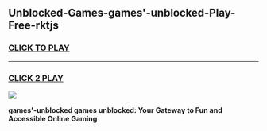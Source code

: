 
## Unblocked-Games-games'-unblocked-Play-Free-rktjs
<h3>
<a href="https://premium76.site?title=games'-unblocked&ref=10A">CLICK TO PLAY</a></h3>
<hr>

<h3>
<a href="https://premium76.site?title=games'-unblocked&ref=10A">CLICK 2 PLAY</a>
  
</h3>

<a href="https://premium76.site?title=games'-unblocked&ref=10A"><img src="https://clearcache.store/games.png"></a>


**games'-unblocked games unblocked: Your Gateway to Fun and Accessible Online Gaming**
